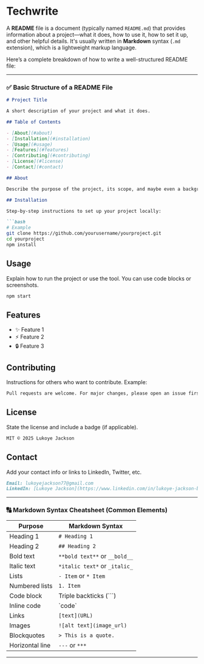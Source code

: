 # Techwrite
A **README** file is a document (typically named `README.md`) that provides information about a project—what it does, how to use it, how to set it up, and other helpful details. It's usually written in **Markdown** syntax (`.md` extension), which is a lightweight markup language.

Here’s a complete breakdown of how to write a well-structured README file:

---

### ✅ **Basic Structure of a README File**

````markdown
# Project Title

A short description of your project and what it does.

## Table of Contents

- [About](#about)
- [Installation](#installation)
- [Usage](#usage)
- [Features](#features)
- [Contributing](#contributing)
- [License](#license)
- [Contact](#contact)

## About

Describe the purpose of the project, its scope, and maybe even a background story.

## Installation

Step-by-step instructions to set up your project locally:

```bash
# Example
git clone https://github.com/yourusername/yourproject.git
cd yourproject
npm install
````

## Usage

Explain how to run the project or use the tool. You can use code blocks or screenshots.

```bash
npm start
```

## Features

* ✨ Feature 1
* ⚡ Feature 2
* 🔒 Feature 3

## Contributing

Instructions for others who want to contribute. Example:

```markdown
Pull requests are welcome. For major changes, please open an issue first to discuss what you would like to change.
```

## License

State the license and include a badge (if applicable).

```markdown
MIT © 2025 Lukoye Jackson
```

## Contact

Add your contact info or links to LinkedIn, Twitter, etc.

```markdown
Email: lukoyejackson77@gmail.com  
LinkedIn: [Lukoye Jackson](https://www.linkedin.com/in/lukoye-jackson-b86a352a2/)
```

---

### 🔠 **Markdown Syntax Cheatsheet (Common Elements)**

| Purpose         | Markdown Syntax               |
| --------------- | ----------------------------- |
| Heading 1       | `# Heading 1`                 |
| Heading 2       | `## Heading 2`                |
| Bold text       | `**bold text**` or `__bold__` |
| Italic text     | `*italic text*` or `_italic_` |
| Lists           | `- Item` or `* Item`          |
| Numbered lists  | `1. Item`                     |
| Code block      | Triple backticks (\`\`\`)     |
| Inline code     | \`code\`                      |
| Links           | `[text](URL)`                 |
| Images          | `![alt text](image_url)`      |
| Blockquotes     | `> This is a quote.`          |
| Horizontal line | `---` or `***`                |

---




